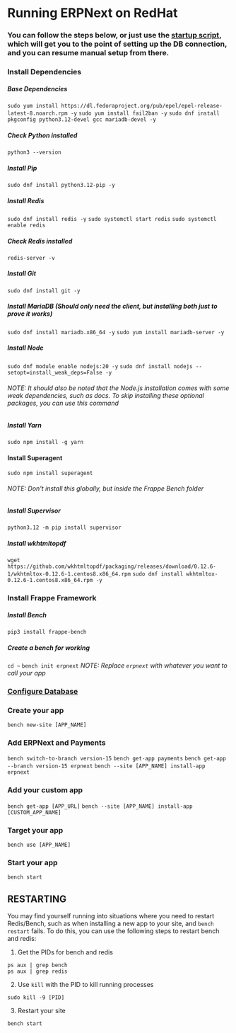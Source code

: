 # Running ERPNext on RedHat

### You can follow the steps below, or just use the [startup script](./startup.sh), which will get you to the point of setting up the DB connection, and you can resume manual setup from there.

### Install Dependencies
##### Base Dependencies
`sudo yum install https://dl.fedoraproject.org/pub/epel/epel-release-latest-8.noarch.rpm -y`
`sudo yum install fail2ban -y`
`sudo dnf install pkgconfig python3.12-devel gcc mariadb-devel -y`

##### Check Python installed
`python3 --version`

##### Install Pip
`sudo dnf install python3.12-pip -y`

##### Install Redis 
`sudo dnf install redis -y`
`sudo systemctl start redis`
`sudo systemctl enable redis`

##### Check Redis installed
`redis-server -v`

##### Install Git
`sudo dnf install git -y`

##### Install MariaDB (Should only need the client, but installing both just to prove it works)
`sudo dnf install mariadb.x86_64 -y`
`sudo yum install mariadb-server -y`

##### Install Node
`sudo dnf module enable nodejs:20 -y`
`sudo dnf install nodejs --setopt=install_weak_deps=False -y`
###### NOTE: It should also be noted that the Node.js installation comes with some weak dependencies, such as docs. To skip installing these optional packages, you can use this command

##### Install Yarn 
`sudo npm install -g yarn`

#### Install Superagent
`sudo npm install superagent`
###### NOTE: Don't install this globally, but inside the Frappe Bench folder

##### Install Supervisor
`python3.12 -m pip install supervisor`

##### Install wkhtmltopdf
`wget https://github.com/wkhtmltopdf/packaging/releases/download/0.12.6-1/wkhtmltox-0.12.6-1.centos8.x86_64.rpm`
`sudo dnf install wkhtmltox-0.12.6-1.centos8.x86_64.rpm -y`

### Install Frappe Framework

##### Install Bench
`pip3 install frappe-bench`

##### Create a bench for working
`cd ~`
`bench init erpnext`
_NOTE: Replace `erpnext` with whatever you want to call your app_

### [Configure Database](./DBSetup.md)

### Create your app
`bench new-site [APP_NAME]`

### Add ERPNext and Payments
`bench switch-to-branch version-15`
`bench get-app payments`
`bench get-app --branch version-15 erpnext`
`bench --site [APP_NAME] install-app erpnext`

### Add your custom app
`bench get-app [APP_URL]`
`bench --site [APP_NAME] install-app [CUSTOM_APP_NAME]`

### Target your app
`bench use [APP_NAME]`

### Start your app
`bench start`


## RESTARTING
You may find yourself running into situations where you need to restart Redis/Bench, such as when installing a new app to your site, and `bench restart` fails. To do this, you can use the following steps to restart bench and redis:
1. Get the PIDs for bench and redis
```
ps aux | grep bench
ps aux | grep redis
```
2. Use `kill` with the PID to kill running processes
```
sudo kill -9 [PID]
```
3. Restart your site
```
bench start
```